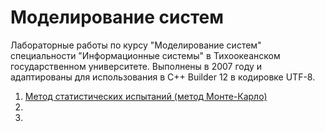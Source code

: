 # Моделирование систем

Лабораторные работы по курсу "Моделирование систем" специальности "Информационные системы" в Тихоокеанском государственном университете.
Выполнены в 2007 году и адаптированы для использования в C++ Builder 12 в кодировке UTF-8.

1. [Метод статистических испытаний (метод Монте-Карло)](lab1/lab1.md)
2. 
3. 